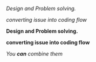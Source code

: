 *Design and Problem solving.*

_converting issue into coding flow_



**Design and Problem solving.**

__converting issue into coding flow__


_You **can** combine them_



